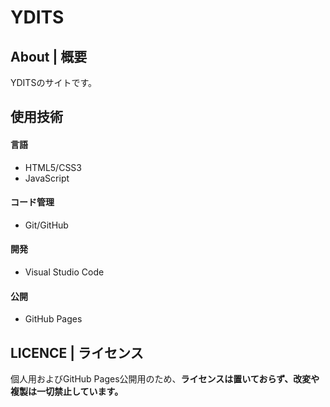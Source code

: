
# YDITS

## About | 概要

YDITSのサイトです。  

## 使用技術

#### 言語
- HTML5/CSS3
- JavaScript

#### コード管理
- Git/GitHub

#### 開発
- Visual Studio Code

#### 公開
- GitHub Pages

## LICENCE | ライセンス

個人用およびGitHub Pages公開用のため、**ライセンスは置いておらず、改変や複製は一切禁止しています。**
